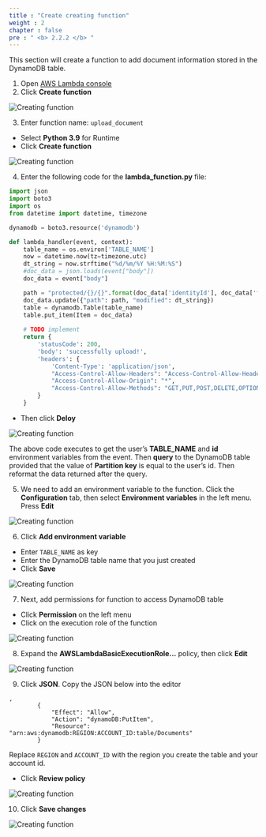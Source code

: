```yaml
---
title : "Create creating function"
weight : 2 
chapter : false
pre : " <b> 2.2.2 </b> "
---
```


This section will create a function to add document information stored in the DynamoDB table.

1. Open [AWS Lambda console](https://console.aws.amazon.com/lambda/)
2. Click **Create function**

![Creating function](/images/2.deloydatabase/005-createlistingfunction.png)

3. Enter function name: `upload_document`
 + Select **Python 3.9** for Runtime
 + Click **Create function**

![Creating function](/images/2.deloydatabase/014-createcreatingfunction.png)

4. Enter the following code for the **lambda_function.py** file:

```python
import json
import boto3
import os
from datetime import datetime, timezone

dynamodb = boto3.resource('dynamodb')

def lambda_handler(event, context):
    table_name = os.environ['TABLE_NAME']
    now = datetime.now(tz=timezone.utc)
    dt_string = now.strftime("%d/%m/%Y %H:%M:%S")
    #doc_data = json.loads(event["body"])
    doc_data = event["body"]

    path = "protected/{}/{}".format(doc_data['identityId'], doc_data['file'])
    doc_data.update({"path": path, "modified": dt_string})
    table = dynamodb.Table(table_name)
    table.put_item(Item = doc_data)
        
    # TODO implement
    return {
        'statusCode': 200,
        'body': 'successfully upload!',
        'headers': {
            'Content-Type': 'application/json',
            "Access-Control-Allow-Headers": "Access-Control-Allow-Headers, Origin, Accept, X-Requested-With, Content-Type, Access-Control-Request-Method,X-Access-Token, XKey, Authorization",
            "Access-Control-Allow-Origin": "*",
            "Access-Control-Allow-Methods": "GET,PUT,POST,DELETE,OPTIONS"
        }
    }

```

 + Then click **Deloy**

![Creating function](/images/2.deloydatabase/015-createcreatingfunction.png)

 The above code executes to get the user’s **TABLE_NAME** and **id** environment variables from the event. Then **query** to the DynamoDB table provided that the value of **Partition key** is equal to the user’s id. Then reformat the data returned after the query.

5. We need to add an environment variable to the function. Click the **Configuration** tab, then select **Environment variables** in the left menu. Press **Edit**

![Creating function](/images/2.deloydatabase/016-createcreatingfunction.png)

6. Click **Add environment variable**
 + Enter `TABLE_NAME` as key
 + Enter the DynamoDB table name that you just created
 + Click **Save**

![Creating function](/images/2.deloydatabase/017-createcreatingfunction.png)

 7. Next, add permissions for function to access DynamoDB table
 + Click **Permission** on the left menu
 + Click on the execution role of the function

![Creating function](/images/2.deloydatabase/018-createcreatingfunction.png)

8. Expand the **AWSLambdaBasicExecutionRole…** policy, then click **Edit**

![Creating function](/images/2.deloydatabase/019-createcreatingfunction.png)

9. Click **JSON**. Copy the JSON below into the editor

```
,
        {
            "Effect": "Allow",
            "Action": "dynamoDB:PutItem",
            "Resource": "arn:aws:dynamodb:REGION:ACCOUNT_ID:table/Documents"
        }

```

Replace `REGION` and `ACCOUNT_ID` with the region you create the table and your account id.
+ Click **Review policy**

![Creating function](/images/2.deloydatabase/020-createcreatingfunction.png)

10. Click **Save changes**

![Creating function](/images/2.deloydatabase/021-createcreatingfunction.png)